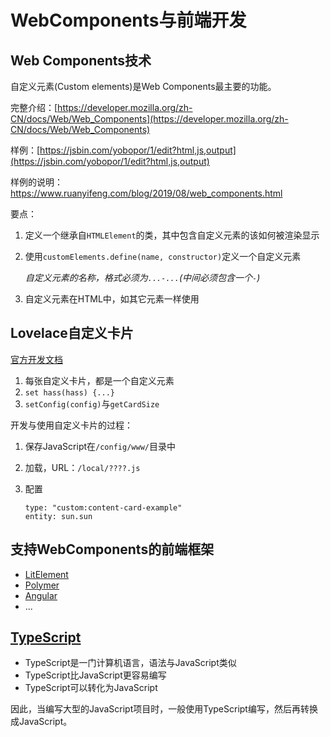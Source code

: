 # WebComponents与前端开发

## Web Components技术

自定义元素(Custom elements)是Web Components最主要的功能。

完整介绍：[https://developer.mozilla.org/zh-CN/docs/Web/Web_Components](https://developer.mozilla.org/zh-CN/docs/Web/Web_Components)

样例：[https://jsbin.com/yobopor/1/edit?html,js,output](https://jsbin.com/yobopor/1/edit?html,js,output)

样例的说明：https://www.ruanyifeng.com/blog/2019/08/web_components.html

要点：

1. 定义一个继承自`HTMLElement`的类，其中包含自定义元素的该如何被渲染显示
2. 使用`customElements.define(name, constructor)`定义一个自定义元素

    *自定义元素的名称，格式必须为`...-...`(中间必须包含一个`-`)*

3. 自定义元素在HTML中，如其它元素一样使用

## Lovelace自定义卡片

[官方开发文档](https://developers.home-assistant.io/docs/frontend/custom-ui/lovelace-custom-card)

1. 每张自定义卡片，都是一个自定义元素
2. `set hass(hass) {...}`
3. `setConfig(config)`与`getCardSize`

开发与使用自定义卡片的过程：
1. 保存JavaScript在`/config/www/`目录中
2. 加载，URL：`/local/????.js`
3. 配置

    ```
    type: "custom:content-card-example"
    entity: sun.sun
    ```

## 支持WebComponents的前端框架

- [LitElement](https://lit.dev/)
- [Polymer](https://polymer-library.polymer-project.org/)
- [Angular](https://angular.io/)
- ...

## [TypeScript](https://www.typescriptlang.org/docs/handbook/2/basic-types.html)

- TypeScript是一门计算机语言，语法与JavaScript类似
- TypeScript比JavaScript更容易编写
- TypeScript可以转化为JavaScript

因此，当编写大型的JavaScript项目时，一般使用TypeScript编写，然后再转换成JavaScript。